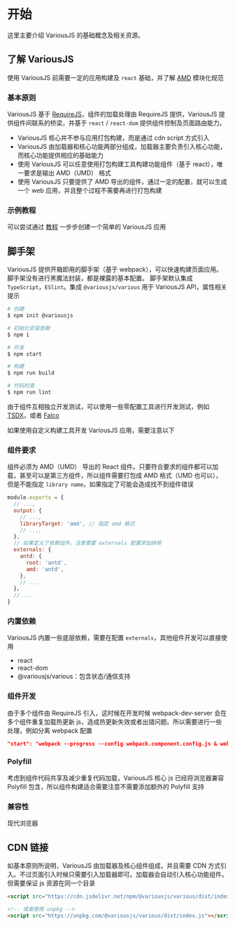 # 开始

这里主要介绍 VariousJS 的基础概念及相关资源。

## 了解 VariousJS

使用 VariousJS 前需要一定的应用构建及 `react` 基础，并了解 [AMD](https://github.com/amdjs/amdjs-api/blob/master/AMD.md) 模块化规范

### 基本原则

VariousJS 基于 [RequireJS](https://requirejs.org/)，组件的加载处理由 RequireJS 提供，VariousJS 提供组件间联系的桥梁，并基于 `react` / `react-dom` 提供组件控制及页面路由能力。

- VariousJS 核心并不参与应用打包构建，而是通过 cdn script 方式引入
- VariousJS 由加载器和核心功能两部分组成，加载器主要负责引入核心功能，而核心功能提供相应的基础能力
- 使用 VariousJS 可以任意使用打包构建工具构建功能组件（基于 react），唯一要求是输出 AMD（UMD） 格式
- 使用 VariousJS 只要提供了 AMD 导出的组件，通过一定的配置，就可以生成一个 web 应用，并且整个过程不需要再进行打包构建

### 示例教程

可以尝试通过 [教程](/tutorial) 一步步创建一个简单的 VariousJS 应用

## 脚手架

VariousJS 提供开箱即用的脚手架（基于 webpack），可以快速构建页面应用。脚手架没有进行黑魔法封装，都是裸露的基本配置。
脚手架默认集成 `TypeScript`，`ESlint`。集成 `@variousjs/various` 用于 VariousJS API，属性相关提示

```bash
# 创建
$ npm init @variousjs

# 初始化安装依赖
$ npm i

# 开发
$ npm start

# 构建
$ npm run build

# 代码检查
$ npm run lint
```

由于组件互相独立开发测试，可以使用一些零配置工具进行开发测试，例如 [TSDX](https://tsdx.io)，或者 [Falco](https://github.com/fratercula/falco)

如果使用自定义构建工具开发 VariousJS 应用，需要注意以下

### 组件要求

组件必须为 AMD（UMD） 导出的 React 组件。只要符合要求的组件都可以加载，甚至可以是第三方组件，所以组件需要打包成 AMD 格式（UMD 也可以），但是不能指定 `library name`，如果指定了可能会造成找不到组件错误

```js
module.exports = {
  // ...,
  output: {
    // ...,
    libraryTarget: 'amd', // 指定 amd 格式
    // ...,
  },
  // 如果定义了依赖组件，注意需要 externals 配置添加排除
  externals: {
    antd: {
      root: 'antd',
      amd: 'antd',
    },
    // ...
  }，
  // ...
}
```

### 内置依赖

VariousJS 内置一些底层依赖，需要在配置 `externals`，其他组件开发可以直接使用

- react
- react-dom
- @variousjs/various：包含状态/通信支持

### 组件开发

由于多个组件由 RequireJS 引入，这时候在开发时候 webpack-dev-server 会在多个组件重复加载热更新 js，造成热更新失效或者出错问题。所以需要进行一些处理，例如分离 webpack 配置

```json
"start": "webpack --progress --config webpack.component.config.js & webpack serve --config webpack.entry.config.js --progress"
```

### Polyfill

考虑到组件代码共享及减少重复代码加载，VariousJS 核心 js 已经将浏览器兼容 Polyfill 包含，所以组件构建适合需要注意不需要添加额外的 Polyfill 支持

### 兼容性

现代浏览器

## CDN 链接

如基本原则所说明，VariousJS 由加载器及核心组件组成，并且需要 CDN 方式引入。不过页面引入时候只需要引入加载器即可。加载器会自动引入核心功能组件。但需要保证 js 资源在同一个目录

```html
<script src="https://cdn.jsdelivr.net/npm/@variousjs/various/dist/index.js"></script>

<!-- 或者使用 unpkg -->
<script src="https://unpkg.com/@variousjs/various/dist/index.js"></script>
```
